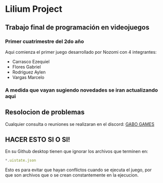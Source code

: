#  **Lilium Project** 
## **Trabajo final de programación en videojuegos**
### Primer cuatrimestre del 2do año

Aqui comienza el primer juego desarrollado por Nozomi con 4 integrantes:

- Carrasco Ezequiel
- Flores Gabriel
- Rodriguez Aylen
- Vargas Marcelo

### A medida que vayan sugiendo novedades se iran actualizando aqui
## Resolocion de problemas
Cualquier consulta o reuniones se realizaran en el discord: [GABO GAMES](https://discord.gg/RaaUgUAG)
## HACER ESTO SI O SI!
En su Github desktop tienen que ignorar los archivos que terminen en:
~~~js
*.uistate.json
~~~
Esto es para evitar que hayan conflictos cuando se ejecuta el juego, por que son archivos que o se crean constantemente en la ejecucion.
